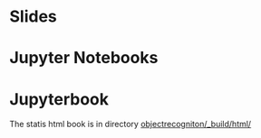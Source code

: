 # Slides

# Jupyter Notebooks

# Jupyterbook
The statis html book is in directory [objectrecogniton/_build/html/](objectrecogniton/_build/html/)
